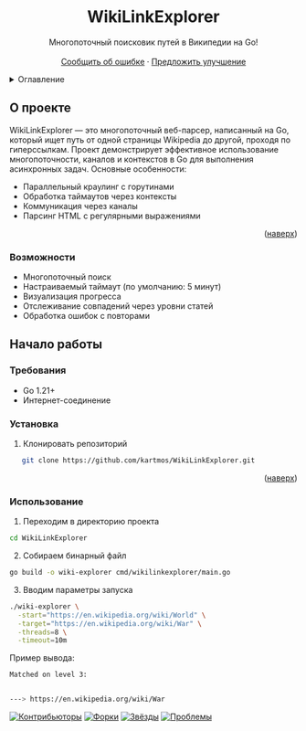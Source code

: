 <!-- Улучшенная совместимость ссылки "Наверх" -->
<a id="readme-top"></a>

  <h1 align="center">WikiLinkExplorer</h1>

  <p align="center">
    Многопоточный поисковик путей в Википедии на Go!
    <br />
    <br />
    <a href="https://github.com/kartmos/WikiLinkExplorer/issues/new?labels=bug&template=bug-report.md">Сообщить об ошибке</a>
    &middot;
    <a href="https://github.com/kartmos/WikiLinkExplorer/issues/new?labels=enhancement&template=feature-request.md">Предложить улучшение</a>
  </p>
</div>

<!-- ОГЛАВЛЕНИЕ -->
<details>
  <summary>Оглавление</summary>
  <ol>
    <li><a href="#о-проекте">О проекте</a></li>
    <li><a href="#возможности">Возможности</a></li>
    <li><a href="#начало-работы">Начало работы</a></li>
    <li><a href="#использование">Использование</a></li>
  </ol>
</details>

<!-- О ПРОЕКТЕ -->
## О проекте

WikiLinkExplorer — это многопоточный веб-парсер, написанный на Go, который ищет путь от одной страницы Wikipedia до другой, проходя по гиперссылкам. Проект демонстрирует эффективное использование многопоточности, каналов и контекстов в Go для выполнения асинхронных задач. Основные особенности:

* Параллельный краулинг с горутинами
* Обработка таймаутов через контексты
* Коммуникация через каналы
* Парсинг HTML с регулярными выражениями

<p align="right">(<a href="#readme-top">наверх</a>)</p>

### Возможности

- Многопоточный поиск
- Настраиваемый таймаут (по умолчанию: 5 минут)
- Визуализация прогресса
- Отслеживание совпадений через уровни статей
- Обработка ошибок с повторами

<!-- НАЧАЛО РАБОТЫ -->
## Начало работы

### Требования

- Go 1.21+
- Интернет-соединение

### Установка

1. Клонировать репозиторий
```sh
   git clone https://github.com/kartmos/WikiLinkExplorer.git
```
<p align="right">(<a href="#readme-top">наверх</a>)</p><!-- ИСПОЛЬЗОВАНИЕ -->

### Использование

1. Переходим в директорию проекта
```sh
cd WikiLinkExplorer
```

2. Собираем бинарный файл
```sh
go build -o wiki-explorer cmd/wikilinkexplorer/main.go
```
3. Вводим параметры запуска
```sh
./wiki-explorer \
  -start="https://en.wikipedia.org/wiki/World" \
  -target="https://en.wikipedia.org/wiki/War" \
  -threads=8 \
  -timeout=10m
```

Пример вывода:
```sh
Matched on level 3:


---> https://en.wikipedia.org/wiki/War
```


<!-- MARKDOWN LINKS & IMAGES -->
<!-- https://www.markdownguide.org/basic-syntax/#reference-style-links -->
<!-- БЕЙДЖИ ПРОЕКТА -->
[![Контрибьюторы][contributors-shield]][contributors-url]
[![Форки][forks-shield]][forks-url]
[![Звёзды][stars-shield]][stars-url]
[![Проблемы][issues-shield]][issues-url]

[contributors-shield]: https://img.shields.io/github/contributors/othneildrew/Best-README-Template.svg?style=for-the-badge
[contributors-url]: https://github.com/kartmos/WikiLinkExplorer/graphs/contributors
[forks-shield]: https://img.shields.io/github/forks/othneildrew/Best-README-Template.svg?style=for-the-badge
[forks-url]: https://github.com/kartmos/WikiLinkExplorer/network/members
[stars-shield]: https://img.shields.io/github/stars/othneildrew/Best-README-Template.svg?style=for-the-badge
[stars-url]: https://github.com/kartmos/WikiLinkExplorer/stargazers
[issues-shield]: https://img.shields.io/github/issues/othneildrew/Best-README-Template.svg?style=for-the-badge
[issues-url]: https://github.com/kartmos/WikiLinkExplorer/issues
[license-shield]: https://img.shields.io/github/license/othneildrew/Best-README-Template.svg?style=for-the-badge
[license-url]: https://github.com/kartmos/WikiLinkExplorer/blob/master/LICENSE.txt
[linkedin-shield]: https://img.shields.io/badge/-LinkedIn-black.svg?style=for-the-badge&logo=linkedin&colorB=555
[linkedin-url]: https://linkedin.com/in/othneildrew
[product-screenshot]: images/screenshot.png
[Next.js]: https://img.shields.io/badge/next.js-000000?style=for-the-badge&logo=nextdotjs&logoColor=white
[Next-url]: https://nextjs.org/
[React.js]: https://img.shields.io/badge/React-20232A?style=for-the-badge&logo=react&logoColor=61DAFB
[React-url]: https://reactjs.org/
[Vue.js]: https://img.shields.io/badge/Vue.js-35495E?style=for-the-badge&logo=vuedotjs&logoColor=4FC08D
[Vue-url]: https://vuejs.org/
[Angular.io]: https://img.shields.io/badge/Angular-DD0031?style=for-the-badge&logo=angular&logoColor=white
[Angular-url]: https://angular.io/
[Svelte.dev]: https://img.shields.io/badge/Svelte-4A4A55?style=for-the-badge&logo=svelte&logoColor=FF3E00
[Svelte-url]: https://svelte.dev/
[Laravel.com]: https://img.shields.io/badge/Laravel-FF2D20?style=for-the-badge&logo=laravel&logoColor=white
[Laravel-url]: https://laravel.com
[Bootstrap.com]: https://img.shields.io/badge/Bootstrap-563D7C?style=for-the-badge&logo=bootstrap&logoColor=white
[Bootstrap-url]: https://getbootstrap.com
[JQuery.com]: https://img.shields.io/badge/jQuery-0769AD?style=for-the-badge&logo=jquery&logoColor=white
[JQuery-url]: https://jquery.com 

